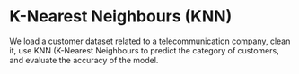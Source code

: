 # K-Nearest Neighbours (KNN)
We load a customer dataset related to a telecommunication company, clean it, use KNN (K-Nearest Neighbours to predict the category of customers, and evaluate the accuracy of the model.
